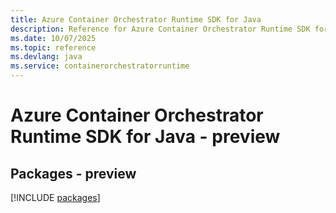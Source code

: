 ```yaml
---
title: Azure Container Orchestrator Runtime SDK for Java
description: Reference for Azure Container Orchestrator Runtime SDK for Java
ms.date: 10/07/2025
ms.topic: reference
ms.devlang: java
ms.service: containerorchestratorruntime
---
```

# Azure Container Orchestrator Runtime SDK for Java - preview
## Packages - preview
[!INCLUDE [packages](container-orchestrator-runtime-index.md)]